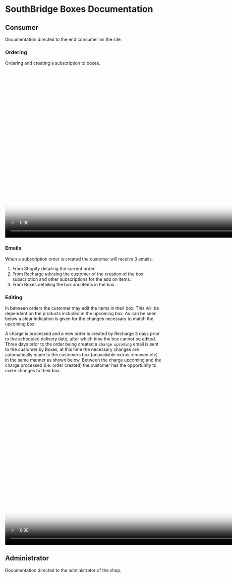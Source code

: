 # SouthBridge Boxes Documentation

## Consumer

Documentation directed to the end consumer on the site.

### Ordering

Ordering and creating a subscription to boxes.

<video width="960" height="540" controls poster="/assets/Client-1.png">
  <source src="/assets/Client-1.mov" type="video/mp4">
Your browser does not support the video tag.
</video>

### Emails

When a subscription order is created the customer will receive 3 emails.

1. From Shopify detailing the current order.
2. From Recharge advising the customer of the creation of the box subscription
   and other subscriptions for the add on items.
3. From Boxes detailing the box and items in the box.

### Editing

In between orders the customer may edit the items in their box. This will be
dependent on the products included in the upcoming box. As can be seen below a
clear indication is given for the changes necessary to match the upcoming box.

A charge is processed and a new order is created by Recharge 3 days prior to
the scheduled delivery date, after which time the box cannot be edited. Three
days prior to the order being created a `charge upcoming` email is sent to the
customer by Boxes, at this time the necessary changes are automatically made to
the customers box (unavailable extras removed etc) in the same manner as shown
below. Between the charge upcoming and the charge processed (i.e. order
created) the customer has the opportunity to make changes to their box.

<video width="960" height="540" controls poster="/assets/Client-2.png">
  <source src="/assets/Client-2.mov" type="video/mp4">
Your browser does not support the video tag.
</video>

## Administrator

Documentation directed to the administrator of the shop.
